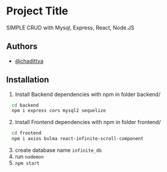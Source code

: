 # Project Title

SIMPLE CRUD with Mysql, Express, React, Node.JS

## Authors

- [@chadittya](https://www.github.com/chadittya)

## Installation

1. Install Backend dependencies with npm in folder backend/

```bash
  cd backend
  npm i express cors mysql2 sequelize
```

2. Install Frontend dependencies with npm in folder frontend/

```bash
  cd frontend
  npm i axios bulma react-infinite-scroll-component
```

3. create database name `infinite_db`
4. run `nodemon`
5. `npm start`
